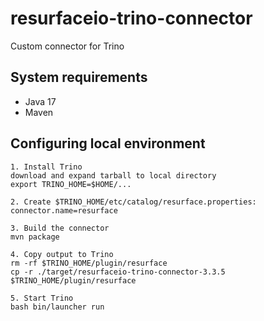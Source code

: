 # resurfaceio-trino-connector
Custom connector for Trino

## System requirements

* Java 17
* Maven

## Configuring local environment

```
1. Install Trino
download and expand tarball to local directory
export TRINO_HOME=$HOME/...

2. Create $TRINO_HOME/etc/catalog/resurface.properties:
connector.name=resurface

3. Build the connector
mvn package

4. Copy output to Trino
rm -rf $TRINO_HOME/plugin/resurface
cp -r ./target/resurfaceio-trino-connector-3.3.5 $TRINO_HOME/plugin/resurface

5. Start Trino
bash bin/launcher run
```